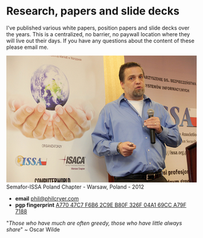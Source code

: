 # Research, papers and slide decks

I've published various white papers, position papers and slide decks over the years. This is a centralized, no barrier, no paywall location where they will live out their days. If you have any questions about the content of these please email me.

![Semafor-ISSA Poland Chapter - Warsaw, Poland - 2012](2012-semaforpoland-philcryer-isyourdatasecureprivacyandtrustinthesocialweb.jpg)
Semafor-ISSA Poland Chapter - Warsaw, Poland - 2012

* **email** <a href="mailto:phil@philcryer.com?subject=philcryer%2Fresearch%20query">phil@philcryer.com</a>
* **pgp fingerprint** <a href="http://philcryer.com/pgp_key.asc">A770 47C7 F6B6 2C9E B80F 326F 04A1 69CC A79F 7188</a>

"*Those who have much are often greedy, those who have little always share*" ~ Oscar Wilde

